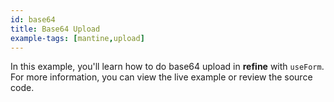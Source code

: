 ```yaml
---
id: base64
title: Base64 Upload
example-tags: [mantine,upload]
---
```


In this example, you'll learn how to do base64 upload in **refine** with `useForm`. For more information, you can view the live example or review the source code.

<CodeSandboxExample path="upload-mantine-base64" />

